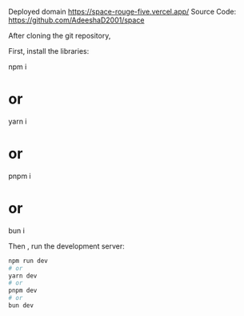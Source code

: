 Deployed domain https://space-rouge-five.vercel.app/
Source Code: https://github.com/AdeeshaD2001/space

After cloning the git repository,

First, install the libraries:

npm i
# or
yarn i
# or
pnpm i
# or
bun i

Then , run the development server:

```bash
npm run dev
# or
yarn dev
# or
pnpm dev
# or
bun dev